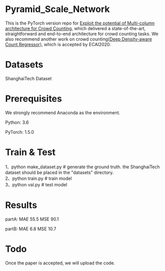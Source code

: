 # Pyramid_Scale_Network
This is the PyTorch version repo for [Exploit the potential of Multi-column architecture for Crowd Counting](https://arxiv.org/abs/2007.05779), which delivered a state-of-the-art, straightforward and end-to-end architecture for crowd counting tasks. We also recommend another work on crowd counting([Deep Density-aware Count Regressor](https://github.com/GeorgeChenZJ/deepcount)), which is accepted by ECAI2020.

# Datasets
ShanghaiTech Dataset

# Prerequisites
We strongly recommend Anaconda as the environment.  
  
Python: 3.6  
  
PyTorch: 1.5.0

# Train & Test
1、python make_dataset.py # generate the ground truth. the ShanghaiTech dataset should be placed in the "datasets" directory.  
2、python train.py # train model  
3、python val.py # test model

# Results
partA: MAE 55.5 MSE 90.1  
  
partB: MAE 6.8 MSE 10.7

# Todo
Once the paper is accepted, we will upload the code.

